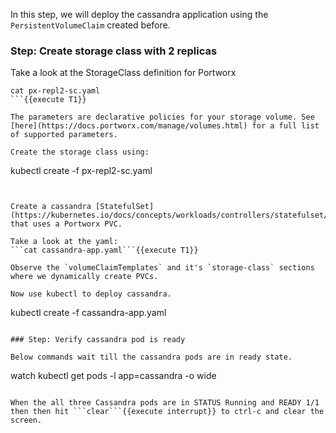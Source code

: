 In this step, we will deploy the cassandra application using the `PersistentVolumeClaim` created before.

### Step: Create storage class with 2 replicas

Take a look at the StorageClass definition for Portworx
```
cat px-repl2-sc.yaml
```{{execute T1}}

The parameters are declarative policies for your storage volume. See [here](https://docs.portworx.com/manage/volumes.html) for a full list of supported parameters.

Create the storage class using:
```
kubectl create -f px-repl2-sc.yaml
```{{execute T1}}


Create a cassandra [StatefulSet](https://kubernetes.io/docs/concepts/workloads/controllers/statefulset/) that uses a Portworx PVC.

Take a look at the yaml:
```cat cassandra-app.yaml```{{execute T1}}

Observe the `volumeClaimTemplates` and it's `storage-class` sections where we dynamically create PVCs.

Now use kubectl to deploy cassandra.
```
kubectl create -f cassandra-app.yaml
```{{execute T1}}

### Step: Verify cassandra pod is ready

Below commands wait till the cassandra pods are in ready state.
```
watch kubectl get pods -l app=cassandra -o wide
```{{execute T1}}

When the all three Cassandra pods are in STATUS Running and READY 1/1 then then hit ```clear```{{execute interrupt}} to ctrl-c and clear the screen.
